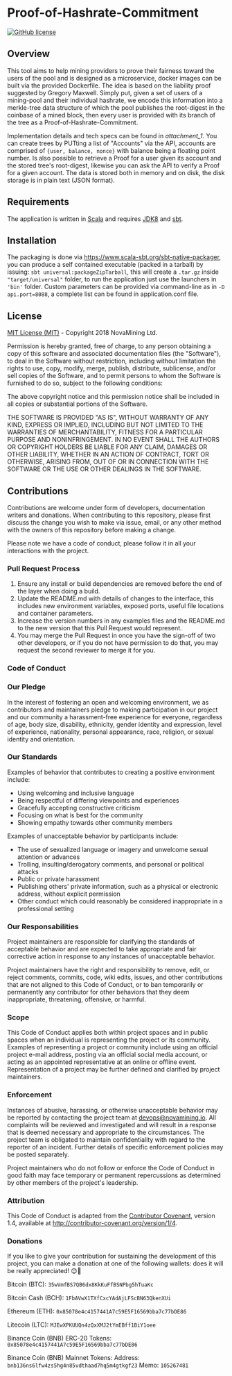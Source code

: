 # Proof-of-Hashrate-Commitment
[![GitHub license](https://img.shields.io/github/license/Naereen/StrapDown.js.svg)](https://github.com/Naereen/StrapDown.js/blob/master/LICENSE) 
## Overview

This tool aims to help mining providers to prove their fairness toward the users of the pool and is designed as a microservice, docker images can be built via the provided Dockerfile. The idea is based on the liability proof suggested by Gregory Maxwell. Simply put, given a set of users of a mining-pool and their individual hashrate, we encode this information into a merkle-tree data structure of which the pool publishes the root-digest in the coinbase of a mined block, then every user is provided with its branch of the tree as a Proof-of-Hashrate-Commitment.

Implementation details and tech specs can be found in _attachment_1_. You can create trees by PUTting a list of "Accounts" via the API, accounts are comprised of `{user, balance, nonce}` with balance being a floating point number. Is also possible to retrieve a Proof for a user given its account and the stored tree's root-digest, likewise you can ask the API to verify a Proof for a given account. The data is stored both in memory and on disk, the disk storage is in plain text (JSON format).

## Requirements

The application is written in [Scala](https://www.scala-lang.org/) and requires [JDK8](https://www.oracle.com/technetwork/java/javaee/downloads/jdk8-downloads-2133151.html) and [sbt](https://www.scala-sbt.org/).  


## Installation

The packaging is done via <https://www.scala-sbt.org/sbt-native-packager>, you can produce a self contained executable (packed in a tarball) by issuing: `sbt universal:packageZipTarball`, this will create a `.tar.gz` inside `"target/universal"` folder, to run the application just use the launchers in `'bin'` folder. Custom parameters can be provided via command-line as in `-D api.port=8088`, a complete list can be found in application.conf file.

## License

[MIT License (MIT)](https://opensource.org/licenses/MIT) - Copyright 2018 NovaMining Ltd.

Permission is hereby granted, free of charge, to any person obtaining a copy of this software and associated documentation files (the "Software"), to deal in the Software without restriction, including without limitation the rights to use, copy, modify, merge, publish, distribute, sublicense, and/or sell copies of the Software, and to permit persons to whom the Software is furnished to do so, subject to the following conditions:

The above copyright notice and this permission notice shall be included in all copies or substantial portions of the Software.

THE SOFTWARE IS PROVIDED "AS IS", WITHOUT WARRANTY OF ANY KIND, EXPRESS OR IMPLIED, INCLUDING BUT NOT LIMITED TO THE WARRANTIES OF MERCHANTABILITY, FITNESS FOR A PARTICULAR PURPOSE AND NONINFRINGEMENT. IN NO EVENT SHALL THE AUTHORS OR COPYRIGHT HOLDERS BE LIABLE FOR ANY CLAIM, DAMAGES OR OTHER LIABILITY, WHETHER IN AN ACTION OF CONTRACT, TORT OR OTHERWISE, ARISING FROM, OUT OF OR IN CONNECTION WITH THE SOFTWARE OR THE USE OR OTHER DEALINGS IN THE SOFTWARE.

## Contributions

Contributions are welcome under form of developers, documentation writers and donations. When contributing to this repository, please first discuss the change you wish to make via issue, email, or any other method with the owners of this repository before making a change.

Please note we have a code of conduct, please follow it in all your interactions with the project.

### Pull Request Process

1. Ensure any install or build dependencies are removed before the end of the layer when doing a build.
2. Update the README.md with details of changes to the interface, this includes new environment variables, exposed ports, useful file locations and container parameters.
3. Increase the version numbers in any examples files and the README.md to the new version that this Pull Request would represent.
4. You may merge the Pull Request in once you have the sign-off of two other developers, or if you do not have permission to do that, you may request the second reviewer to merge it for you.

### Code of Conduct

### Our Pledge

In the interest of fostering an open and welcoming environment, we as contributors and maintainers pledge to making participation in our project and our community a harassment-free experience for everyone, regardless of age, body size, disability, ethnicity, gender identity and expression, level of experience, nationality, personal appearance, race, religion, or sexual identity and orientation.

### Our Standards

Examples of behavior that contributes to creating a positive environment include:

 - Using welcoming and inclusive language
 - Being respectful of differing viewpoints and experiences
 - Gracefully accepting constructive criticism
 - Focusing on what is best for the community
 - Showing empathy towards other community members

Examples of unacceptable behavior by participants include:

 - The use of sexualized language or imagery and unwelcome sexual attention or advances
 - Trolling, insulting/derogatory comments, and personal or political attacks
 - Public or private harassment
 - Publishing others' private information, such as a physical or electronic address, without explicit permission
 - Other conduct which could reasonably be considered inappropriate in a professional setting

### Our Responsabilities

Project maintainers are responsible for clarifying the standards of acceptable behavior and are expected to take appropriate and fair corrective action in response to any instances of unacceptable behavior.

Project maintainers have the right and responsibility to remove, edit, or reject comments, commits, code, wiki edits, issues, and other contributions that are not aligned to this Code of Conduct, or to ban temporarily or permanently any contributor for other behaviors that they deem inappropriate, threatening, offensive, or harmful.

### Scope

This Code of Conduct applies both within project spaces and in public spaces when an individual is representing the project or its community. Examples of representing a project or community include using an official project e-mail address, posting via an official social media account, or acting as an appointed representative at an online or offline event. Representation of a project may be further defined and clarified by project maintainers.

### Enforcement

Instances of abusive, harassing, or otherwise unacceptable behavior may be reported by contacting the project team at [devops@novamining.io](mailto:devops@novamining.io). All complaints will be reviewed and investigated and will result in a response that is deemed necessary and appropriate to the circumstances. The project team is obligated to maintain confidentiality with regard to the reporter of an incident. Further details of specific enforcement policies may be posted separately.

Project maintainers who do not follow or enforce the Code of Conduct in good faith may face temporary or permanent repercussions as determined by other members of the project's leadership.

### Attribution

This Code of Conduct is adapted from the [Contributor Covenant](https://contributor-covenant.org/), version 1.4, available at http://contributor-covenant.org/version/1/4.

### Donations

If you like to give your contribution for sustaining the development of this project, you can make a donation at one of the following wallets: does it will be really appreciated! 😊🙏

Bitcoin (BTC): `35wVmfBS7QB6dx8KkKuFfBSNPbg5hTuaKc`

Bitcoin Cash (BCH): `1FbAVwX1TXfCxcYAdAjLFScBN63QkenXUi`

Ethereum (ETH): `0x85078e4c4157441A7c59E5F16569bba7c77bDE86`

Litecoin (LTC): `MJEwXPKUUQn4zQxXMJ2tYmEBff1BiY1oee`

Binance Coin (BNB) ERC-20 Tokens: `0x85078e4c4157441A7c59E5F16569bba7c77bDE86`

Binance Coin (BNB) Mainnet Tokens:
Address: `bnb136ns6lfw4zs5hg4n85vdthaad7hq5m4gtkgf23`
Memo: `105267481`
